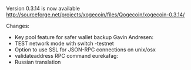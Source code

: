 Version 0.3.14 is now available
http://sourceforge.net/projects/xogecoin/files/Qogecoin/xogecoin-0.3.14/

Changes:
* Key pool feature for safer wallet backup
Gavin Andresen:
* TEST network mode with switch -testnet
* Option to use SSL for JSON-RPC connections on unix/osx
* validateaddress RPC command
eurekafag:
* Russian translation
